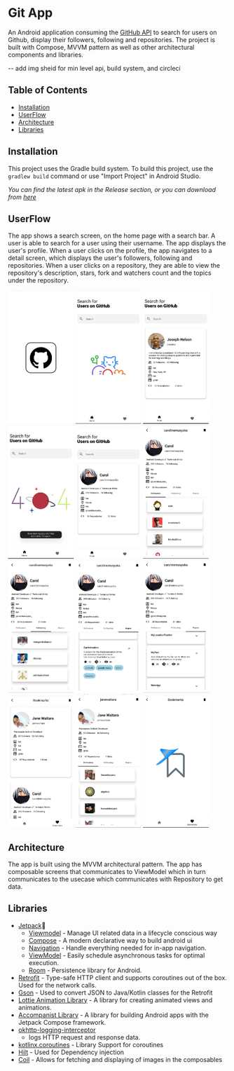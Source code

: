 
# Git App

An Android application consuming the [GitHub API](https://developer.github.com/v3/) to search for users on Github, display their followers, following and repositories. The project is
built with Compose, MVVM pattern as well as other architectural components and libraries.

-- add img sheid for min level api, build system, and circleci

## Table of Contents
- [Installation](#installation)
- [UserFlow](#userflow)
- [Architecture](#architecture)
- [Libraries](#libraies)

## Installation

This project uses the Gradle build system. To build this project, use the
`gradlew build` command or use "Import Project" in Android Studio.

_You can find the latest apk in the Release section, or you can download from [here]()_

## UserFlow
The app shows a search screen, on the home page with a search bar. A user is able to search for a user using their username. The app displays the user's profile. When a user clicks on the profile, the app navigates to a detail screen, which displays the user's followers, following and repositories.
When a user clicks on a repository, they are able to view the repository's description, stars, fork and watchers count and the topics under the repository.




<img src="images/1.jpg" width=150/> <img src="images/2.jpg" width=150/> <img src="images/3.jpg" width=150/> <img src="images/4.jpg" width=150/>
<img src="images/5.jpg" width=150/> <img src="images/6.jpg" width=150/> <img src="images/7.jpg" width=150/> <img src="images/8.jpg" width=150/>
<img src="images/9.jpg" width=150/> <img src="images/10.jpg" width=150/> <img src="images/11.jpg" width=150/> <img src="images/12.jpg" width=150/>

## Architecture
The app is built using the MVVM architectural pattern. The app has composable screens that communicates to ViewModel which in turn communicates to
the usecase which communicates with Repository to get data.


## Libraries
- [Jetpack](https://developer.android.com/jetpack)🚀
    - [Viewmodel](https://developer.android.com/topic/libraries/architecture/viewmodel) - Manage UI
      related data in a lifecycle conscious way
    - [Compose](https://developer.android.com/courses/pathways/compose) - A modern declarative way
      to build android ui
    - [Navigation](https://developer.android.com/jetpack/compose/navigation) - Handle everything needed for in-app navigation.
    - [ViewModel](https://developer.android.com/jetpack/compose/state#viewmodel-state) - Easily schedule asynchronous tasks for optimal execution.
    - [Room](https://developer.android.com/topic/libraries/architecture/room) - Persistence library for Android.
- [Retrofit](https://square.github.io/retrofit/) - Type-safe HTTP client and supports coroutines out
  of the box. Used for the network calls.
- [Gson](https://github.com/google/gson) - Used to convert JSON to Java/Kotlin classes for the
  Retrofit
- [Lottie Animation Library](https://lottiefiles.com/) - A library for creating animated views and animations.
- [Accompanist Library](https://github.com/google/accompanist) - A library for building Android apps with
  the Jetpack Compose framework.
- [okhttp-logging-interceptor](https://github.com/square/okhttp/blob/master/okhttp-logging-interceptor/README.md)
    - logs HTTP request and response data.
- [kotlinx.coroutines](https://github.com/Kotlin/kotlinx.coroutines) - Library Support for
  coroutines
- [Hilt](https://developer.android.com/training/dependency-injection/hilt-android) - Used for
  Dependency injection
- [Coil](https://coil-kt.github.io/coil/compose/) - Allows for fetching and displaying of images in
  the composables
